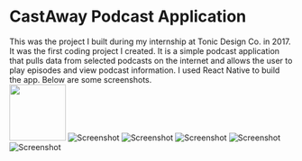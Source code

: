 # CastAway Podcast Application
This was the project I built during my internship at Tonic Design Co. in 2017. 
It was the first coding project I created. It is a simple podcast application
that pulls data from selected podcasts on the internet and allows the user
to play episodes and view podcast information. I used React Native to build
the app. Below are some screenshots.<br/>
<img src="imgs/all_podcasts.png" width="100p"/>
![Screenshot](imgs/all_podcasts.png)
![Screenshot](imgs/the_daily.png)
![Screenshot](imgs/play.png)
![Screenshot](imgs/play_2.png)
![Screenshot](imgs/episode_info.png)
